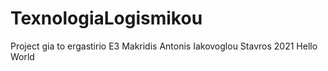 # TexnologiaLogismikou
Project gia to ergastirio E3
Makridis
Antonis Iakovoglou
Stavros 2021
Hello World

